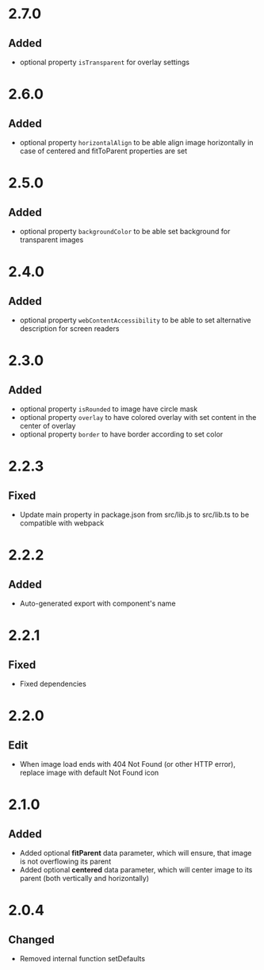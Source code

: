 # 2.7.0
## Added
- optional property `isTransparent` for overlay settings

# 2.6.0
## Added
- optional property `horizontalAlign` to be able align image horizontally in case of centered and fitToParent properties are set

# 2.5.0
## Added
- optional property `backgroundColor` to be able set background for transparent images

# 2.4.0
## Added
- optional property `webContentAccessibility` to be able to set alternative description for screen readers

# 2.3.0
## Added
- optional property `isRounded` to image have circle mask
- optional property `overlay` to have colored overlay with set content in the center of overlay
- optional property `border` to have border according to set color

# 2.2.3
## Fixed
- Update main property in package.json from src/lib.js to src/lib.ts to be compatible with webpack

# 2.2.2
## Added
- Auto-generated export with component's name

# 2.2.1
## Fixed
- Fixed dependencies

# 2.2.0
## Edit
- When image load ends with 404 Not Found (or other HTTP error), replace image with default Not Found icon

# 2.1.0
## Added
- Added optional **fitParent** data parameter, which will ensure, that image is not overflowing its parent
- Added optional **centered** data parameter, which will center image to its parent (both vertically and horizontally)

# 2.0.4
## Changed
- Removed internal function setDefaults 